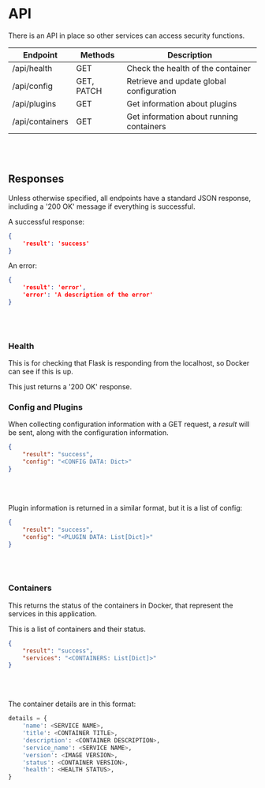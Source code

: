 # API

There is an API in place so other services can access security functions.

| Endpoint           | Methods    | Description                              |
| ------------------ | ---------- | ---------------------------------------- |
| /api/health        | GET        | Check the health of the container        |
| /api/config        | GET, PATCH | Retrieve and update global configuration |
| /api/plugins       | GET        | Get information about plugins            |
| /api/containers    | GET        | Get information about running containers |
</br></br>


## Responses

Unless otherwise specified, all endpoints have a standard JSON response, including a '200 OK' message if everything is successful.

A successful response:
```json
{
    'result': 'success'
}
```

An error:
```json
{
    'result': 'error',
    'error': 'A description of the error'
}
```
</br></br>


### Health

This is for checking that Flask is responding from the localhost, so Docker can see if this is up.

This just returns a '200 OK' response.


### Config and Plugins

When collecting configuration information with a GET request, a _result_ will be sent, along with the configuration information.

```json
{
    "result": "success",
    "config": "<CONFIG DATA: Dict>"
}
```
</br></br>

Plugin information is returned in a similar format, but it is a list of config:
```json
{
    "result": "success",
    "config": "<PLUGIN DATA: List[Dict]>"
}
```
</br></br>


### Containers

This returns the status of the containers in Docker, that represent the services in this application.

This is a list of containers and their status.

```json
{
    "result": "success",
    "services": "<CONTAINERS: List[Dict]>"
}
```
</br></br>


The container details are in this format:

```python
details = {
    'name': <SERVICE NAME>,
    'title': <CONTAINER TITLE>,
    'description': <CONTAINER DESCRIPTION>,
    'service_name': <SERVICE NAME>,
    'version': <IMAGE VERSION>,
    'status': <CONTAINER VERSION>,
    'health': <HEALTH STATUS>,
}
```

